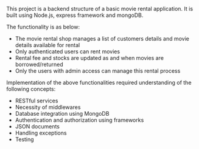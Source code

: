 This project is a backend structure of a basic movie rental application. It is built using Node.js, express framework and mongoDB.

The functionality is as below:
  * The movie rental shop manages a list of customers details and movie details available for rental
  * Only authenticated users can rent movies
  * Rental fee and stocks are updated as and when movies are borrowed/returned
  * Only the users with admin access can manage this rental process
  
Implementation of the above functionalities required understanding of the following concepts:
  * RESTful services
  * Necessity of middlewares
  * Database integration using MongoDB
  * Authentication and authorization using frameworks
  * JSON documents
  * Handling exceptions
  * Testing
